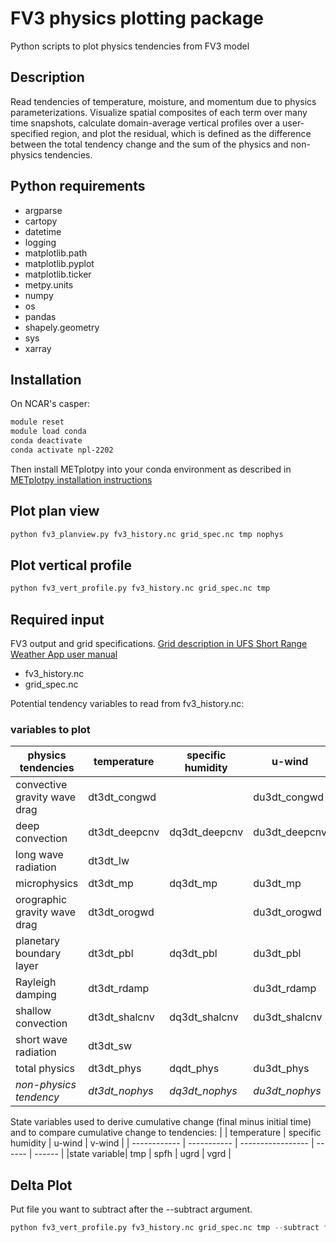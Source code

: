 # FV3 physics plotting package
Python scripts to plot physics tendencies from FV3 model

## Description
Read tendencies of temperature, moisture, and momentum due to physics parameterizations. Visualize spatial composites of each term over many time snapshots, calculate domain-average vertical profiles over a user-specified region, and plot the residual, which is defined as the difference between the total tendency change and the sum of the physics and non-physics tendencies.

## Python requirements

- argparse
- cartopy
- datetime
- logging
- matplotlib.path
- matplotlib.pyplot
- matplotlib.ticker
- metpy.units
- numpy
- os
- pandas
- shapely.geometry
- sys
- xarray

## Installation

On NCAR's casper:
```csh
module reset
module load conda
conda deactivate
conda activate npl-2202

```

Then install METplotpy into your conda environment as described in [METplotpy installation instructions](https://github.com/dtcenter/METplotpy/blob/main_v1.0/docs/Users_Guide/installation.rst#install-metcalcpy-in-your-conda-environment)

## Plot plan view

```python
python fv3_planview.py fv3_history.nc grid_spec.nc tmp nophys
```

## Plot vertical profile

```python
python fv3_vert_profile.py fv3_history.nc grid_spec.nc tmp
```


## Required input

FV3 output and grid specifications. [Grid description in UFS Short Range Weather App user manual](https://ufs-srweather-app.readthedocs.io/en/latest/LAMGrids.html?highlight=grid#limited-area-model-lam-grids-predefined-and-user-generated-options)

- fv3_history.nc
- grid_spec.nc

Potential tendency variables to read from fv3_history.nc:

### variables to plot
|     physics tendencies     | temperature | specific humidity |   u-wind    |   v-wind    |
| -------------------------- | ----------- | ----------------- | ----------- | ----------- |
|convective gravity wave drag| dt3dt_congwd|                   |du3dt_congwd |dv3dt_congwd |
|      deep convection       |dt3dt_deepcnv| dq3dt_deepcnv     |du3dt_deepcnv|dv3dt_deepcnv|
|    long wave radiation     | dt3dt_lw    |                   |             |             |
|      microphysics          | dt3dt_mp    |    dq3dt_mp       |  du3dt_mp   |   dv3dt_mp  |
|orographic gravity wave drag| dt3dt_orogwd|                   |du3dt_orogwd |dv3dt_orogwd |
|   planetary boundary layer | dt3dt_pbl   |  dq3dt_pbl        |du3dt_pbl    |dv3dt_pbl    |
|      Rayleigh damping      | dt3dt_rdamp |                   |du3dt_rdamp  | dv3dt_rdamp |
|     shallow convection     |dt3dt_shalcnv|dq3dt_shalcnv      |du3dt_shalcnv|dv3dt_shalcnv|
|     short wave radiation   |   dt3dt_sw  |                   |             |             |
|     total physics          | dt3dt_phys  | dqdt_phys         |du3dt_phys   | dv3dt_phys  |
|  *non-physics tendency*    |*dt3dt_nophys*|*dq3dt_nophys*    |*du3dt_nophys*|*dv3dt_nophys* |


State variables used to derive cumulative change (final minus initial time) and to compare cumulative change to tendencies:
|              | temperature | specific humidity | u-wind | v-wind |
| ------------ | ----------- | ----------------- | ------ | ------ |
|state variable|    tmp      |    spfh           | ugrd   | vgrd   |


## Delta Plot

Put file you want to subtract after the --subtract argument.

```python
python fv3_vert_profile.py fv3_history.nc grid_spec.nc tmp --subtract fv3_history2.nc
```
